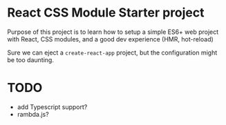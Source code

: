 # React CSS Module Starter project

Purpose of this project is to learn how to setup a simple ES6+ web project with React, CSS modules, and a good dev experience (HMR, hot-reload)

Sure we can eject a `create-react-app` project, but the configuration might be too daunting.


# TODO
- add Typescript support?
- rambda.js?
